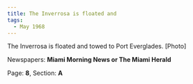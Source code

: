 ```yaml
---  
title: The Inverrosa is floated and  
tags:  
  - May 1968  
---  
```

  
The Inverrosa is floated and towed to Port Everglades. [Photo]  
  
Newspapers: **Miami Morning News or The Miami Herald**  
  
Page: **8**, Section: **A** 
